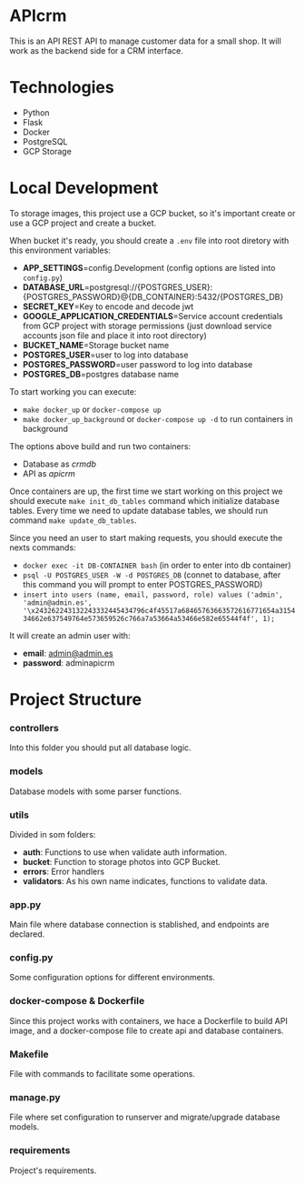 # APIcrm
This is an API REST API to manage customer data for a small shop. It will  work  as  the  backend  side  for  a  CRM  interface.

# Technologies
* Python
* Flask
* Docker
* PostgreSQL
* GCP Storage

# Local Development
To storage images, this project use a GCP bucket, so it's important create or use a GCP project and create a bucket.

When bucket it's ready, you should create a `.env` file into root diretory with this environment variables:
* **APP_SETTINGS**=config.Development (config options are listed into `config.py`)
* **DATABASE_URL**=postgresql://{POSTGRES_USER}:{POSTGRES_PASSWORD}@{DB_CONTAINER}:5432/{POSTGRES_DB}
* **SECRET_KEY**=Key to encode and decode jwt
* **GOOGLE_APPLICATION_CREDENTIALS**=Service account credentials from GCP project with storage permissions (just download service accounts json file and place it into root directory)
* **BUCKET_NAME**=Storage bucket name
* **POSTGRES_USER**=user to log into database
* **POSTGRES_PASSWORD**=user password to log into database
* **POSTGRES_DB**=postgres database name

To start working you can execute:
* `make docker_up` or `docker-compose up`
* `make docker_up_background` or `docker-compose up -d` to run containers in background

The options above build and run two containers:
* Database as *crmdb*
* API as *apicrm*

Once containers are up, the first time we start working on this project we should execute `make init_db_tables` 
command which initialize database tables.
Every time we need to update database tables, we should run command `make update_db_tables`.

Since you need an user to start making requests, you should execute the nexts commands:
* `docker exec -it DB-CONTAINER bash` (in order to enter into db container)
* `psql -U POSTGRES_USER -W -d POSTGRES_DB` (connet to database, after this command you will prompt to enter POSTGRES_PASSWORD)
* `insert into users (name, email, password, role) values ('admin', 'admin@admin.es', '\x243262243132243332445434796c4f45517a68465763663572616771654a315434662e637549764e573659526c766a7a53664a53466e582e65544f4f', 1);`

It will create an admin user with:
* **email**: admin@admin.es
* **password**: adminapicrm

# Project Structure
### controllers
Into this folder you should put all database logic.
### models
Database models with some parser functions.
### utils
Divided in som folders:
* **auth**: Functions to use when validate auth information.
* **bucket**: Function to storage photos into GCP Bucket.
* **errors**: Error handlers
* **validators**: As his own name indicates, functions to validate data.
### app.py
Main file where database connection is stablished, and endpoints are declared.
### config.py
Some configuration options for different environments.
### docker-compose & Dockerfile
Since this project works with containers, we hace a Dockerfile to build API image, and a docker-compose file to create api and database containers.
### Makefile
File with commands to facilitate some operations.
### manage.py
File where set configuration to runserver and migrate/upgrade database models.
### requirements
Project's requirements.